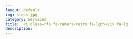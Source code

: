 ```yaml
---
layout: default
img: steps.jpg
category: Services
title:  <i class="fa fa-camera-retro fa-lg"></i> fa-lg
description:
---
```

